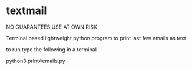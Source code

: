 # textmail

NO GUARANTEES
USE AT OWN RISK


Terminal based lightweight python program to print last few emails as text

to run type the following in a terminal

python3 print4emails.py
